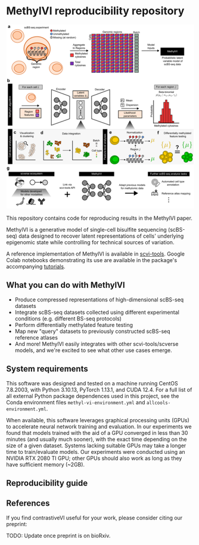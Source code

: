 # MethylVI reproducibility repository

<center>
    <img src="./concept.png?raw=true" width="750">
</center>

This repository contains code for reproducing results in the MethylVI paper.

MethylVI is a generative model of single-cell bisulfite sequencing (scBS-seq) data
designed to recover latent representations of cells' underlying epigenomic state while
controlling for technical sources of variation.

A reference implementation of MethylVI is available in [scvi-tools](https://docs.scvi-tools.org/en/latest/user_guide/models/methylvi.html).
Google Colab notebooks demonstrating its use are available in the package's accompanying [tutorials](https://docs.scvi-tools.org/en/latest/tutorials/notebooks/scbs/MethylVI_batch.html).

## What you can do with MethylVI

* Produce compressed representations of high-dimensional scBS-seq datasets
* Integrate scBS-seq datasets collected using different experimental conditions (e.g. different BS-seq protocols)
* Perform differentially methylated feature testing
* Map new "query" datasets to previously constructed scBS-seq reference atlases
* And more! MethylVI easily integrates with other scvi-tools/scverse models, and we're excited to see what other use cases emerge.

## System requirements
This software was designed and tested on a machine running CentOS 7.8.2003, with Python 3.10.13,
PyTorch 1.13.1, and CUDA 12.4. For a full list of all external Python package dependences used in this project,
see the Conda environment files `methyl-vi-environment.yml` and `allcools-environment.yml`.

When available, this software leverages graphical processing units (GPUs) to accelerate neural network training and evaluation.
In our experiments we found that models trained with the aid of a GPU converged in less than 30 minutes (and usually much sooner), 
with the exact time depending on the size of a given dataset. Systems lacking suitable GPUs may take a longer time
to train/evaluate models. Our experiments were conducted using an NVIDIA RTX 2080 TI GPU; other GPUs should also work as
long as they have sufficient memory (~2GB).

## Reproducibility guide

## References

If you find contrastiveVI useful for your work, please consider citing our preprint:

TODO: Update once preprint is on bioRxiv.
```